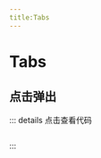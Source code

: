 ```yaml
---
title:Tabs
---
```



# Tabs
## 点击弹出
<ClientOnly>
<tab-demos></tab-demos>
</ClientOnly>

::: details 点击查看代码
```html
```
:::
<script>
  import TabDemos from "../.vuepress/components/tab-demos";
  export default {
    components: {TabDemos}
  }
</script>